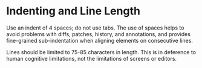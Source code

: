 Indenting and Line Length
=========================

Use an indent of 4 spaces; do not use tabs. The use of spaces helps to avoid problems with diffs, patches, history, and annotations, and provides fine-grained sub-indentation when aligning elements on consecutive lines.

Lines should be limited to 75-85 characters in length. This is in deference to human cognitive limitations, not the limitations of screens or editors.
